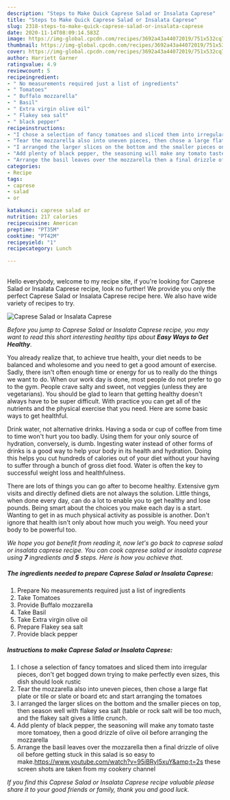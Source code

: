 ```yaml
---
description: "Steps to Make Quick Caprese Salad or Insalata Caprese"
title: "Steps to Make Quick Caprese Salad or Insalata Caprese"
slug: 2318-steps-to-make-quick-caprese-salad-or-insalata-caprese
date: 2020-11-14T08:09:14.583Z
image: https://img-global.cpcdn.com/recipes/3692a43a44072019/751x532cq70/caprese-salad-or-insalata-caprese-recipe-main-photo.jpg
thumbnail: https://img-global.cpcdn.com/recipes/3692a43a44072019/751x532cq70/caprese-salad-or-insalata-caprese-recipe-main-photo.jpg
cover: https://img-global.cpcdn.com/recipes/3692a43a44072019/751x532cq70/caprese-salad-or-insalata-caprese-recipe-main-photo.jpg
author: Harriett Garner
ratingvalue: 4.9
reviewcount: 5
recipeingredient:
- " No measurements required just a list of ingredients"
- " Tomatoes"
- " Buffalo mozzarella"
- " Basil"
- " Extra virgin olive oil"
- " Flakey sea salt"
- " black pepper"
recipeinstructions:
- "I chose a selection of fancy tomatoes and sliced them into irregular pieces, don&#39;t get bogged down trying to make perfectly even sizes, this dish should look rustic"
- "Tear the mozzarella also into uneven pieces, then chose a large flat plate or tile or slate or board etc and start arranging the tomatoes"
- "I arranged the larger slices on the bottom and the smaller pieces on top, then season well with flakey sea salt (table or rock salt will be too much, and the flakey salt gives a little crunch."
- "Add plenty of black pepper, the seasoning will make any tomato taste more tomatoey, then a good drizzle of olive oil before arranging the mozzarella"
- "Arrange the basil leaves over the mozzarella then a final drizzle of olive oil before getting stuck in this salad is so easy to make.https://www.youtube.com/watch?v=95iBRyI5xuY&amp;t=2s these screen shots are taken from my cookery channel"
categories:
- Recipe
tags:
- caprese
- salad
- or

katakunci: caprese salad or 
nutrition: 217 calories
recipecuisine: American
preptime: "PT35M"
cooktime: "PT42M"
recipeyield: "1"
recipecategory: Lunch

---
```

<br>
Hello everybody, welcome to my recipe site, if you're looking for Caprese Salad or Insalata Caprese recipe, look no further! We provide you only the perfect Caprese Salad or Insalata Caprese recipe here. We also have wide variety of recipes to try.
<br>


![Caprese Salad or Insalata Caprese](https://img-global.cpcdn.com/recipes/3692a43a44072019/751x532cq70/caprese-salad-or-insalata-caprese-recipe-main-photo.jpg)

<i>Before you jump to Caprese Salad or Insalata Caprese recipe, you may want to read this short interesting healthy tips about <strong>Easy Ways to Get Healthy</strong>.</i>

You already realize that, to achieve true health, your diet needs to be balanced and wholesome and you need to get a good amount of exercise. Sadly, there isn't often enough time or energy for us to really do the things we want to do. When our work day is done, most people do not prefer to go to the gym. People crave salty and sweet, not veggies (unless they are vegetarians). You should be glad to learn that getting healthy doesn't always have to be super difficult. With practice you can get all of the nutrients and the physical exercise that you need. Here are some basic ways to get healthful.

Drink water, not alternative drinks. Having a soda or cup of coffee from time to time won't hurt you too badly. Using them for your only source of hydration, conversely, is dumb. Ingesting water instead of other forms of drinks is a good way to help your body in its health and hydration. Doing this helps you cut hundreds of calories out of your diet without your having to suffer through a bunch of gross diet food. Water is often the key to successful weight loss and healthfulness.

There are lots of things you can go after to become healthy. Extensive gym visits and directly defined diets are not always the solution. Little things, when done every day, can do a lot to enable you to get healthy and lose pounds. Being smart about the choices you make each day is a start. Wanting to get in as much physical activity as possible is another. Don't ignore that health isn't only about how much you weigh. You need your body to be powerful too. 


<i>We hope you got benefit from reading it, now let's go back to caprese salad or insalata caprese recipe. You can cook caprese salad or insalata caprese using <strong>7</strong> ingredients and <strong>5</strong> steps. Here is how you achieve that.
</i>

##### The ingredients needed to prepare Caprese Salad or Insalata Caprese:

1. Prepare  No measurements required just a list of ingredients
1. Take  Tomatoes
1. Provide  Buffalo mozzarella
1. Take  Basil
1. Take  Extra virgin olive oil
1. Prepare  Flakey sea salt
1. Provide  black pepper


##### Instructions to make Caprese Salad or Insalata Caprese:

1. I chose a selection of fancy tomatoes and sliced them into irregular pieces, don&#39;t get bogged down trying to make perfectly even sizes, this dish should look rustic
1. Tear the mozzarella also into uneven pieces, then chose a large flat plate or tile or slate or board etc and start arranging the tomatoes
1. I arranged the larger slices on the bottom and the smaller pieces on top, then season well with flakey sea salt (table or rock salt will be too much, and the flakey salt gives a little crunch.
1. Add plenty of black pepper, the seasoning will make any tomato taste more tomatoey, then a good drizzle of olive oil before arranging the mozzarella
1. Arrange the basil leaves over the mozzarella then a final drizzle of olive oil before getting stuck in this salad is so easy to make.https://www.youtube.com/watch?v=95iBRyI5xuY&amp;t=2s these screen shots are taken from my cookery channel


<i>If you find this Caprese Salad or Insalata Caprese recipe valuable please share it to your good friends or family, thank you and good luck.</i>
